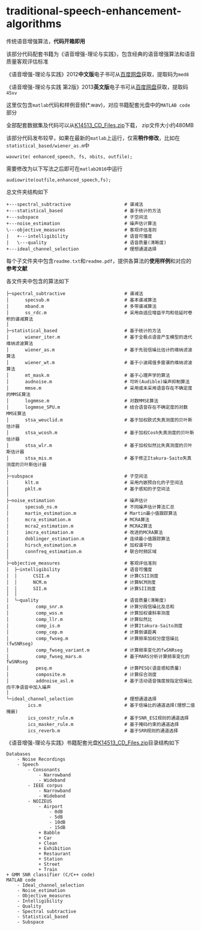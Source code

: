 # traditional-speech-enhancement-algorithms

传统语音增强算法，**代码开箱即用**

该部分代码配套书籍为《语音增强-理论与实践》，包含经典的语音增强算法和语音质量客观评估标准

《语音增强-理论与实践》2012**中文版**电子书可从[百度网盘](https://pan.baidu.com/s/1E5Mi3POcXHg5WabvGfCl4w)获取，提取码为`med8`

《语音增强-理论与实践 第2版》2013**英文版**电子书可从[百度网盘](https://pan.baidu.com/s/1gTRIt3doc7DgiA4-Zb6ZwQ)获取，提取码`45xv`

这里仅包含`matlab`代码和样例音频(*.wav)，对应书籍配套光盘中的`MATLAB code`部分

全部配套数据集及代码可以从[K14513_CD_Files.zip](https://www.crcpress.com/downloads/K14513/K14513_CD_Files.zip)下载， zip文件大小约480MB

该部分代码发布较早，如果在最新的`matlab`上运行，仅需**稍作修改**，比如在`statistical_based/wiener_as.m`中
```
wavwrite( enhanced_speech, fs, nbits, outfile);
```
需要修改为以下写法之后即可在`matlab2016`中运行
```
audiowrite(outfile,enhanced_speech,fs);
```

总文件夹结构如下
```
+---spectral_subtractive                    # 谱减法
+---statistical_based                       # 基于统计的方法
+---subspace                                # 子空间法
+---noise_estimation                        # 噪声估计算法
\---objective_measures                      # 客观评估准则
|   +---intelligibility                     # 语音可懂度
|   \---quality                             # 语音质量(清晰度)
+---ideal_channel_selection                 # 理想通道选择
```

每个子文件夹中包含`readme.txt`和`readme.pdf`，提供各算法的**使用样例**和对应的**参考文献**

各文件夹中包含的算法如下
```
├─spectral_subtractive                      # 谱减法 
│      specsub.m                            # 基本谱减算法
│      mband.m                              # 多带谱减算法
│      ss_rdc.m                             # 采用自适应增益平均和低延时卷积的谱减算法
│
├─statistical_based                         # 基于统计的方法
│      wiener_iter.m                        # 基于全极点语音产生模型的迭代维纳滤波算法
│      wiener_as.m                          # 基于先验信噪比估计的维纳滤波算法
│      wiener_wt.m                          # 基于小波阈值多窗谱的维纳滤波算法
│      mt_mask.m                            # 基于心理声学的算法
│      audnoise.m                           # 可听(Audible)噪声抑制算法
│      mmse.m                               # 采用或未采用语音存在不确定度的MMSE算法
│      logmmse.m                            # 对数MMSE算法
│      logmmse_SPU.m                        # 结合语音存在不确定度的对数MMSE算法
│      stsa_weuclid.m                       # 基于加权欧式失真测度的贝叶斯估计器
│      stsa_wcosh.m                         # 基于加权Cosh失真测度的贝叶斯估计器
│      stsa_wlr.m                           # 基于加权似然比失真测度的贝叶斯估计器
│      stsa_mis.m                           # 基于修正Itakura-Saito失真测度的贝叶斯估计器
│
├─subspace                                  # 子空间法
│      klt.m                                # 采用内嵌预白化的子空间法
│      pklt.m                               # 基于感知的子空间法
│
├─noise_estimation                          # 噪声估计
│      specsub_ns.m                         # 不同噪声估计算法汇总
│      martin_estimation.m                  # Martin最小值跟踪算法
│      mcra_estimation.m                    # MCRA算法
│      mcra2_estimation.m                   # MCRA2算法
│      imcra_estimation.m                   # 改进的MCRA算法
│      doblinger_estimation.m               # 连续最小值跟踪算法
│      hirsch_estimation.m                  # 加权谱平均
│      connfreq_estimation.m                # 联合时频区域
│
├─objective_measures                        # 客观评估准则
│  ├─intelligibility                        # 语音可懂度
│  │      CSII.m                            # 计算CSII测度
│  │      NCM.m                             # 计算NCM测度
│  │      SII.m                             # 计算SII测度
│  │
│  └─quality                                # 语音质量(清晰度)
│          comp_snr.m                       # 计算分段信噪比及总和
│          comp_wss.m                       # 计算加权谱斜率测度
│          comp_llr.m                       # 计算似然比
│          comp_is.m                        # 计算Itakura-Saito测度
│          comp_cep.m                       # 计算倒谱距离
│          comp_fwseg.m                     # 计算频率加权分度信噪比(fwSNRseg)
│          comp_fwseg_variant.m             # 计算频率变化的fwSNRseg
│          comp_fwseg_mars.m                # 基于MARS分析计算频率变化的fwSNRseg
│          pesq.m                           # 计算PESQ(语音感知质量)
│          composite.m                      # 计算综合测度
│          addnoise_asl.m                   # 基于活动语音强度按指定信噪比向干净语音中加入噪声
│
└─ideal_channel_selection                   # 理想通道选择
        ics.m                               # 基于信噪比的通道选择(理想二值掩蔽)
        ics_constr_rule.m                   # 基于SNR_ESI规则的通道选择
        ics_masker_rule.m                   # 基于掩码约束的通道选择
        ics_reverb.m                        # 基于SRR规则的通道选择
```


《语音增强-理论与实践》书籍配套光盘[K14513_CD_Files.zip](https://www.crcpress.com/downloads/K14513/K14513_CD_Files.zip)目录结构如下
```
Databases
    - Noise Recordings
    - Speech
        - Consonants
            - Narrowband
            - Wideband
        - IEEE corpus
            - Narrowband
            - Wideband
        - NOIZEUS
            - Airport
                - 0dB
                - 5dB
                - 10dB
                - 15dB
            + Babble
            + Car
            + Clean
            + Exhibition
            + Restaurant
            + Station
            + Street
            + Train
+ GMM SNR classifier (C/C++ code)
MATLAB code
    - Ideal_channel_selection
    - Noise_estimation
    - Objective_measures
    - Intelligibility
    - Quality
    - Spectral subtractive
    - Statistical_based
    - Subspace
```
